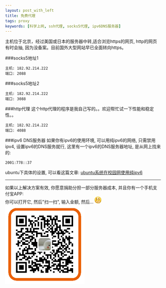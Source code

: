 ```yaml
---
layout: post_with_left
title: 免费代理
tags: proxy
keywords: [科学上网, ssh代理, socks5代理, ipv6DNS服务器]
---
```


主机位于北京，经过美国或日本的服务器中转,适合浏览https的网页, http的网页有时会抽, 因为没备案。目前国外大型网站早已全面转向https。    

###socks5地址1

```
主机: 182.92.214.222
端口: 2088
```

###socks5地址2    

```
主机: 182.92.214.222
端口: 3088
```

###http代理
这个http代理的程序是我自己写的。。欢迎帮忙试一下性能和稳定性。。

```
主机: 182.92.214.222
端口: 4088
```


###ipv6 DNS服务器
如果你有ipv6的使用环境, 可以用纯ipv6的网络, 只需禁用ipv4, 设置ipv6的DNS服务就行, 这里有一个ipv6的DNS服务器地址, 是从网上找来的:    

```
2001:778::37
```

ubuntu下具体的设置, 可以看这篇文章: [ubuntu系统在校园网使用纯ipv6](/2015/05/use-pure-ipv6-in-university.html)    

---
    
如果以上解决方案有效, 你愿意捐助分担一部分服务器成本, 并且你有一个手机支付宝APP:     
你可以打开它, 然后"扫一扫", 输入金额, 然后... ![](/images/love-money.gif)      
![](/images/donate-alipay-small.png)

